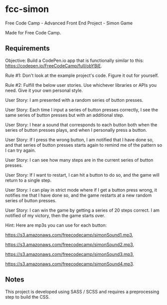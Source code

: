 # fcc-simon
Free Code Camp - Advanced Front End Project - Simon Game

Made for Free Code Camp.

## Requirements

Objective: Build a CodePen.io app that is functionally similar to this: https://codepen.io/FreeCodeCamp/full/obYBjE.

Rule #1: Don't look at the example project's code. Figure it out for yourself.

Rule #2: Fulfill the below user stories. Use whichever libraries or APIs you need. Give it your own personal style.

User Story: I am presented with a random series of button presses.

User Story: Each time I input a series of button presses correctly, I see the same series of button presses but with an additional step.

User Story: I hear a sound that corresponds to each button both when the series of button presses plays, and when I personally press a button.

User Story: If I press the wrong button, I am notified that I have done so, and that series of button presses starts again to remind me of the pattern so I can try again.

User Story: I can see how many steps are in the current series of button presses.

User Story: If I want to restart, I can hit a button to do so, and the game will return to a single step.

User Story: I can play in strict mode where if I get a button press wrong, it notifies me that I have done so, and the game restarts at a new random series of button presses.

User Story: I can win the game by getting a series of 20 steps correct. I am notified of my victory, then the game starts over.

Hint: Here are mp3s you can use for each button:

https://s3.amazonaws.com/freecodecamp/simonSound1.mp3,

https://s3.amazonaws.com/freecodecamp/simonSound2.mp3,

https://s3.amazonaws.com/freecodecamp/simonSound3.mp3,

https://s3.amazonaws.com/freecodecamp/simonSound4.mp3.

## Notes

This project is developed using SASS / SCSS and requires a preprocessing step to build the CSS.
